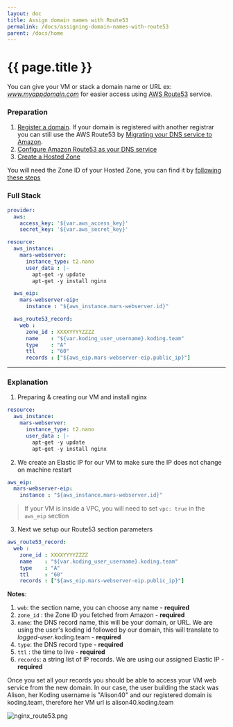 ```yaml
---
layout: doc
title: Assign domain names with Route53
permalink: /docs/assigning-domain-names-with-route53
parent: /docs/home
---
```


# {{ page.title }}

You can give your VM or stack a domain name or URL ex: _www.myappdomain.com_ for easier access using [AWS Route53][1] service.

### Preparation

1. [Register a domain][2]. If your domain is registered with another registrar you can still use the AWS Route53 by [Migrating your DNS service to Amazon][3].
2. [Configure Amazon Route53 as your DNS service][4]
3. [Create a Hosted Zone][5]

 You will need the Zone ID of your Hosted Zone, you can find it by [following these steps][6]

###  Full Stack

```yaml
provider:
  aws:
    access_key: '${var.aws_access_key}'
    secret_key: '${var.aws_secret_key}'

resource:
  aws_instance:
    mars-webserver:
      instance_type: t2.nano
      user_data : |-
        apt-get -y update
        apt-get -y install nginx

  aws_eip:
    mars-webserver-eip:
      instance : "${aws_instance.mars-webserver.id}"

  aws_route53_record:
    web :
      zone_id : XXXXYYYYZZZZ
      name    : "${var.koding_user_username}.koding.team"
      type    : "A"
      ttl     : "60"
      records : ["${aws_eip.mars-webserver-eip.public_ip}"]
```

* * *

### Explanation

1. Preparing & creating our VM and install nginx

```yaml
resource:
  aws_instance:
    mars-webserver:
      instance_type: t2.nano
      user_data : |-
        apt-get -y update
        apt-get -y install nginx
```

2.  We create an Elastic IP for our VM to make sure the IP does not change on machine restart

```yaml
aws_eip:
  mars-webserver-eip:
    instance : "${aws_instance.mars-webserver.id}"
```

> If your VM is inside a VPC, you will need to set `vpc: true` in the `aws_eip` section

3. Next we setup our Route53 section parameters

```yaml
aws_route53_record:
  web :
    zone_id : XXXXYYYYZZZZ
    name    : "${var.koding_user_username}.koding.team"
    type    : "A"
    ttl     : "60"
    records : ["${aws_eip.mars-webserver-eip.public_ip}"]  
```

**Notes**:

  1.  `web`: the section name, you can choose any name - **required**
  1.  `zone_id` : the Zone ID you fetched from Amazon - **required**
  1.  `name`: the DNS record name, this will be your domain, or URL. We are using the user's koding id followed by our domain, this will translate to _logged-user_.koding.team - **required**
  1.  `type`: the DNS record type - **required**
  1.  `ttl` : the time to live - **required**
  1.  `records`: a string list of IP records. We are using our assigned Elastic IP - **required**

Once you set all your records you should be able to access your VM web service from the new domain. In our case, the user building the stack was Alison, her Koding username is "Alison40" and our registered domain is koding.team, therefore her VM url is alison40.koding.team

![nginx_route53.png][7]

[1]: http://docs.aws.amazon.com/Route53/latest/DeveloperGuide/Welcome.html
[2]: http://docs.aws.amazon.com/Route53/latest/DeveloperGuide/registrar.html
[3]: http://docs.aws.amazon.com/Route53/latest/DeveloperGuide/MigratingDNS.html
[4]: http://docs.aws.amazon.com/Route53/latest/DeveloperGuide/creating-migrating.html
[5]: http://docs.aws.amazon.com/Route53/latest/DeveloperGuide/MigratingDNS.html#Step_CreateHostedZone
[6]: http://docs.aws.amazon.com/Route53/latest/DeveloperGuide/ListInfoOnHostedZone.html
[7]: https://www.koding.com/hs-fs/hubfs/Koding-Guide_Teams/Route53/nginx_route53.png?t=1473370419565&width=894&height=478&name=nginx_route53.png "nginx_route53.png"
